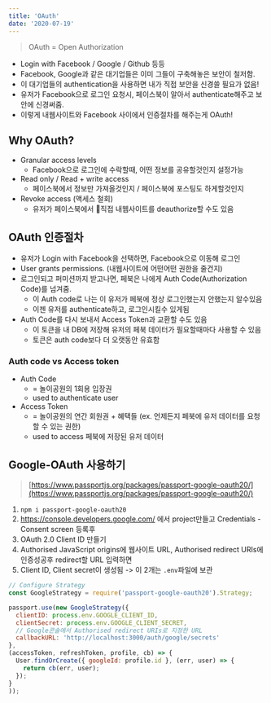 ```yaml
---
title: 'OAuth'
date: '2020-07-19'
---
```


> OAuth = Open Authorization

- Login with Facebook / Google / Github 등등
- Facebook, Google과 같은 대기업들은 이미 그들이 구축해놓은 보안이 철저함.
- 이 대기업들의 authentication을 사용하면 내가 직접 보안을 신경쓸 필요가 없음!
- 유저가 Facebook으로 로그인 요청시, 페이스북이 알아서 authenticate해주고 보안에 신경써줌.
- 이렇게 내웹사이트와 Facebook 사이에서 인증절차를 해주는게 OAuth!

## Why OAuth?

- Granular access levels
  - Facebook으로 로그인에 수락할때, 어떤 정보를 공유할것인지 설정가능
- Read only / Read + write access
  - 페이스북에서 정보만 가져올것인지 / 페이스북에 포스팅도 하게할것인지
- Revoke access (액세스 철회)
  - 유저가 페이스북에서 직접 내웹사이트를 deauthorize할 수도 있음

## OAuth 인증절차

- 유저가 Login with Facebook을 선택하면, Facebook으로 이동해 로그인
- User grants permissions. (내웹사이트에 어떤어떤 권한을 줄건지)
- 로그인되고 퍼미션까지 받고나면, 페북은 나에게 Auth Code(Authorization Code)를 넘겨줌.
  - 이 Auth code로 나는 이 유저가 페북에 정상 로그인했는지 안했는지 알수있음
  - 이젠 유저를 authenticate하고, 로그인시킬수 있게됨
- Auth Code를 다시 보내서 Access Token과 교환할 수도 있음
  - 이 토큰을 내 DB에 저장해 유저의 페북 데이터가 필요할때마다 사용할 수 있음
  - 토큰은 auth code보다 더 오랫동안 유효함

### Auth code vs Access token

- <span>Auth Code</span>
  - = 놀이공원의 1회용 입장권
  - used to authenticate user
- <span>Access Token</span>
  - = 놀이공원의 연간 회원권 + 혜택들 (ex. 언제든지 페북에 유저 데이터를 요청할 수 있는 권한)
  - used to access 페북에 저장된 유저 데이터

## Google-OAuth 사용하기

> [https://www.passportjs.org/packages/passport-google-oauth20/](https://www.passportjs.org/packages/passport-google-oauth20/)

1. `npm i passport-google-oauth20`
2. https://console.developers.google.com/ 에서 project만들고 Credentials - Consent screen 등록후
3. OAuth 2.0 Client ID 만들기
4. Authorised JavaScript origins에 웹사이트 URL,
Authorised redirect URIs에 인증성공후 redirect할 URL 입력하면
5. Client ID, Client secret이 생성됨 -> 이 2개는 `.env`파일에 보관

```js
// Configure Strategy
const GoogleStrategy = require('passport-google-oauth20').Strategy;

passport.use(new GoogleStrategy({
  clientID: process.env.GOOGLE_CLIENT_ID,
  clientSecret: process.env.GOOGLE_CLIENT_SECRET,
  // Google콘솔에서 Authorised redirect URIs로 지정한 URL
  callbackURL: 'http://localhost:3000/auth/google/secrets'
},
(accessToken, refreshToken, profile, cb) => {
  User.findOrCreate({ googleId: profile.id }, (err, user) => {
    return cb(err, user);
  });
}
));
```